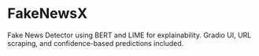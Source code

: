 # FakeNewsX
Fake News Detector using BERT and LIME for explainability. Gradio UI, URL scraping, and confidence-based predictions included.
